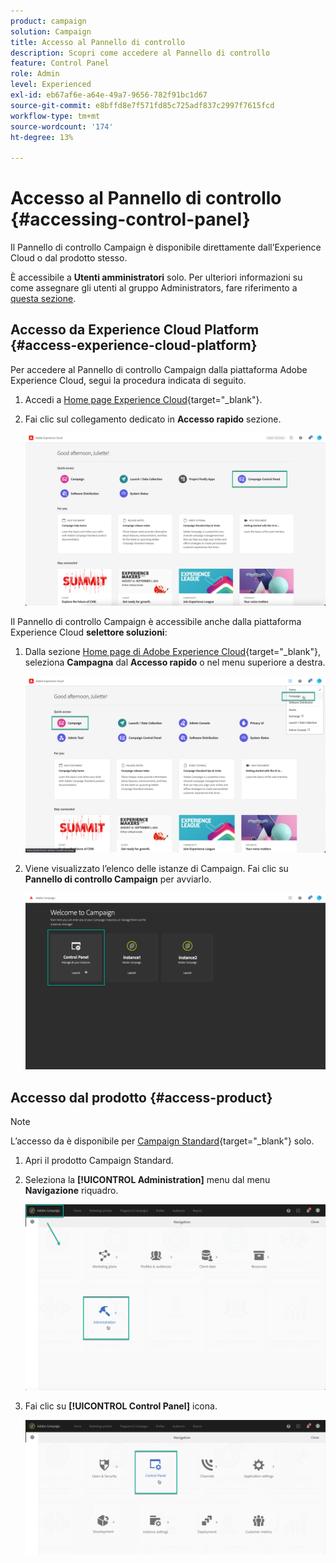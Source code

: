 ```yaml
---
product: campaign
solution: Campaign
title: Accesso al Pannello di controllo
description: Scopri come accedere al Pannello di controllo
feature: Control Panel
role: Admin
level: Experienced
exl-id: eb67af6e-a64e-49a7-9656-782f91bc1d67
source-git-commit: e8bffd8e7f571fd85c725adf837c2997f7615fcd
workflow-type: tm+mt
source-wordcount: '174'
ht-degree: 13%

---
```


# Accesso al Pannello di controllo {#accessing-control-panel}

Il Pannello di controllo Campaign è disponibile direttamente dall’Experience Cloud o dal prodotto stesso.

È accessibile a **Utenti amministratori** solo. Per ulteriori informazioni su come assegnare gli utenti al gruppo Administrators, fare riferimento a [questa sezione](../../discover/using/managing-permissions.md).

## Accesso da Experience Cloud Platform {#access-experience-cloud-platform}

Per accedere al Pannello di controllo Campaign dalla piattaforma Adobe Experience Cloud, segui la procedura indicata di seguito.

1. Accedi a [Home page Experience Cloud](https://experiencecloud.adobe.com/){target="_blank"}.

1. Fai clic sul collegamento dedicato in **Accesso rapido** sezione.

   ![](assets/do-not-localize/quickaccess.png)

Il Pannello di controllo Campaign è accessibile anche dalla piattaforma Experience Cloud **selettore soluzioni**:

1. Dalla sezione [Home page di Adobe Experience Cloud](https://experiencecloud.adobe.com/){target="_blank"}, seleziona **Campagna** dal **Accesso rapido** o nel menu superiore a destra.

   ![](assets/do-not-localize/control_panel_access1.png)

1. Viene visualizzato l’elenco delle istanze di Campaign. Fai clic su **Pannello di controllo Campaign** per avviarlo.

   ![](assets/do-not-localize/control_panel_access2.png)

## Accesso dal prodotto {#access-product}

>[!NOTE]
>
>L’accesso da è disponibile per [Campaign Standard](https://experienceleague.adobe.com/docs/campaign-standard/using/campaign-standard-home.html?lang=it){target="_blank"} solo.

1. Apri il prodotto Campaign Standard.

1. Seleziona la **[!UICONTROL Administration]** menu dal menu **Navigazione** riquadro.

   ![](assets/control_panel_access3.png)

1. Fai clic su **[!UICONTROL Control Panel]** icona.

   ![](assets/control_panel_access4.png)
